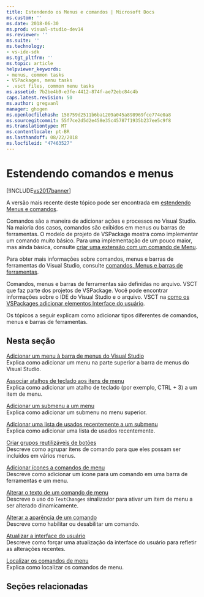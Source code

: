 ```yaml
---
title: Estendendo os Menus e comandos | Microsoft Docs
ms.custom: ''
ms.date: 2018-06-30
ms.prod: visual-studio-dev14
ms.reviewer: ''
ms.suite: ''
ms.technology:
- vs-ide-sdk
ms.tgt_pltfrm: ''
ms.topic: article
helpviewer_keywords:
- menus, common tasks
- VSPackages, menu tasks
- .vsct files, common menu tasks
ms.assetid: 7b2be4b9-e3fe-4412-874f-ae72ebc84c4b
caps.latest.revision: 50
ms.author: gregvanl
manager: ghogen
ms.openlocfilehash: 158759d2511b6ba1209a045a898969fce774e0a8
ms.sourcegitcommit: 55f7ce2d5d2e458e35c45787f1935b237ee5c9f8
ms.translationtype: MT
ms.contentlocale: pt-BR
ms.lasthandoff: 08/22/2018
ms.locfileid: "47463527"
---
```

# <a name="extending-menus-and-commands"></a>Estendendo comandos e menus
[!INCLUDE[vs2017banner](../includes/vs2017banner.md)]

A versão mais recente deste tópico pode ser encontrada em [estendendo Menus e comandos](https://docs.microsoft.com/visualstudio/extensibility/extending-menus-and-commands).  
  
Comandos são a maneira de adicionar ações e processos no Visual Studio. Na maioria dos casos, comandos são exibidos em menus ou barras de ferramentas. O modelo de projeto de VSPackage mostra como implementar um comando muito básico. Para uma implementação de um pouco maior, mas ainda básica, consulte [criar uma extensão com um comando de Menu](../extensibility/creating-an-extension-with-a-menu-command.md).  
  
 Para obter mais informações sobre comandos, menus e barras de ferramentas do Visual Studio, consulte [comandos, Menus e barras de ferramentas](../extensibility/internals/commands-menus-and-toolbars.md).  
  
 Comandos, menus e barras de ferramentas são definidas no arquivo. VSCT que faz parte dos projetos de VSPackage. Você pode encontrar informações sobre o IDE do Visual Studio e o arquivo. VSCT na [como os VSPackages adicionar elementos Interface do usuário](../extensibility/internals/how-vspackages-add-user-interface-elements.md).  
  
 Os tópicos a seguir explicam como adicionar tipos diferentes de comandos, menus e barras de ferramentas.  
  
## <a name="in-this-section"></a>Nesta seção  
 [Adicionar um menu à barra de menus do Visual Studio](../extensibility/adding-a-menu-to-the-visual-studio-menu-bar.md)  
 Explica como adicionar um menu na parte superior a barra de menus do Visual Studio.  
  
 [Associar atalhos de teclado aos itens de menu](../extensibility/binding-keyboard-shortcuts-to-menu-items.md)  
 Explica como adicionar um atalho de teclado (por exemplo, CTRL + 3) a um item de menu.  
  
 [Adicionar um submenu a um menu](../extensibility/adding-a-submenu-to-a-menu.md)  
 Explica como adicionar um submenu no menu superior.  
  
 [Adicionar uma lista de usados recentemente a um submenu](../extensibility/adding-a-most-recently-used-list-to-a-submenu.md)  
 Explica como adicionar uma lista de usados recentemente.  
  
 [Criar grupos reutilizáveis de botões](../extensibility/creating-reusable-groups-of-buttons.md)  
 Descreve como agrupar itens de comando para que eles possam ser incluídos em vários menus.  
  
 [Adicionar ícones a comandos de menu](../extensibility/adding-icons-to-menu-commands.md)  
 Descreve como adicionar um ícone para um comando em uma barra de ferramentas e um menu.  
  
 [Alterar o texto de um comando de menu](../extensibility/changing-the-text-of-a-menu-command.md)  
 Descreve o uso do `TextChanges` sinalizador para ativar um item de menu a ser alterado dinamicamente.  
  
 [Alterar a aparência de um comando](../extensibility/changing-the-appearance-of-a-command.md)  
 Descreve como habilitar ou desabilitar um comando.  
  
 [Atualizar a interface do usuário](../extensibility/updating-the-user-interface.md)  
 Descreve como forçar uma atualização da interface do usuário para refletir as alterações recentes.  
  
 [Localizar os comandos de menu](../extensibility/localizing-menu-commands.md)  
 Explica como localizar os comandos de menu.  
  
## <a name="related-sections"></a>Seções relacionadas

